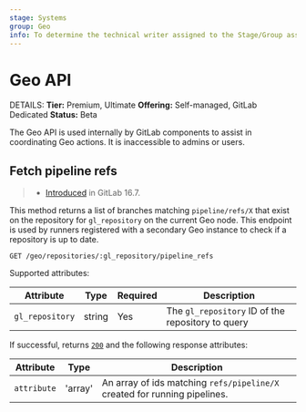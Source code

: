 ```yaml
---
stage: Systems
group: Geo
info: To determine the technical writer assigned to the Stage/Group associated with this page, see https://handbook.gitlab.com/handbook/product/ux/technical-writing/#assignments
---
```


# Geo API

DETAILS:
**Tier:** Premium, Ultimate
**Offering:** Self-managed, GitLab Dedicated
**Status:** Beta

The Geo API is used internally by GitLab components to assist in coordinating Geo actions. It is inaccessible to admins or users.

## Fetch pipeline refs

> - [Introduced](https://gitlab.com/gitlab-org/gitlab/-/issues/415179) in GitLab 16.7.

This method returns a list of branches matching `pipeline/refs/X` that exist on the repository for `gl_repository` on the current Geo node. This endpoint is used by runners registered with a secondary Geo instance to check if a repository is up to date.

```plaintext
GET /geo/repositories/:gl_repository/pipeline_refs
```

Supported attributes:

| Attribute                | Type     | Required | Description           |
|--------------------------|----------|----------|-----------------------|
| `gl_repository`          | string   | Yes      | The `gl_repository` ID of the repository to query |

If successful, returns [`200`](../../api/rest/index.md#status-codes) and the following
response attributes:

| Attribute                | Type     | Description           |
|--------------------------|----------|-----------------------|
| `attribute`              | 'array' | An array of ids matching `refs/pipeline/X` created for running pipelines. |
